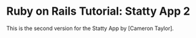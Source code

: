 # Ruby on Rails Tutorial: Statty App 2

This is the second version for
the Statty App
by [Cameron Taylor].